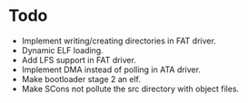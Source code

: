 # Todo
- Implement writing/creating directories in FAT driver.
- Dynamic ELF loading.
- Add LFS support in FAT driver.
- Implement DMA instead of polling in ATA driver.
- Make bootloader stage 2 an elf.
- Make SCons not pollute the src directory with object files.
